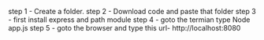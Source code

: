 step 1 - Create a folder.
step 2 - Download code and paste that folder
step 3 - first install express and path module
step 4 - goto the termian type Node app.js
step 5 - goto the browser and type this url- http://localhost:8080
